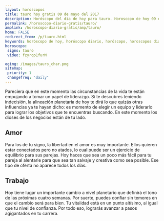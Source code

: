 ```yaml
---
layout: horoscopos
title: tauro hoy gratis 09 de mayo del 2017 
description: Horóscopo del dia de hoy para tauro. Horoscopo de hoy 09 de mayo del 2017. Las predicciones de amor, trabajo, vida personal gratis.
permalink: /horoscopo-diario-gratis/tauro/
amplink: /horoscopo-diario-gratis/amp/tauro/
home: FALSE
redirect_from: /p/tauro.html
keywords: horóscopo de hoy, horóscopo diario, horóscopo, horoscopos diarios gratis del dia de hoy, horóscopo diario gratis,horóscopo 2017, horóscopo esperanza gracia, horoscopo tauro hoy, horoscop, horóscopos gratis, horoscopo tauro, horoscopo tauro 2017, Tarot, Astrologia, Zodíaco, tauro, horoscopo gratis
horoscopo:
 signo: tauro
 video: fzyrqo1furM

ogimg: /images/tauro_char.png
sitemap:
 priority: 1
 changefreq: 'daily'
---
```



Pareciera que en este momento las circunstancias de la vida te están empujando a tomar un papel de liderazgo. Si te descubres teniendo indecisión, la alineación planetaria de hoy te dirá lo que quizás otras influencias ya te hayan dicho: es momento de elegir un equipo y liderarlo para lograr los objetivos que te encuentras buscando. En este momento los dioses de los negocios están de tu lado.

## Amor

Para los de tu signo, la libertad en el amor es muy importante. Ellos quieren estar conectados pero no atados, lo cual puede ser un ejercicio de equilibrio para sus parejas. Hoy haces que sea un poco más fácil para tu pareja al alentarle para que sea tan salvaje y creativa como sea posible. Ese tipo de oferta no aparece todos los días.

## Trabajo

Hoy tiene lugar un importante cambio a nivel planetario que definirá el tono de las próximas cuatro semanas. Por suerte, puedes confiar sin temores en que el cambio será para bien. Tu vitalidad está en un punto altísimo, al igual que tu nivel de confianza. Por todo eso, lograrás avanzar a pasos agigantados en tu carrera.